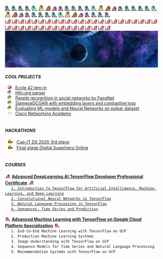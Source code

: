 <img src="https://github.com/artemk1337/artemk1337/blob/master/custom_emoji/wave1parrot.gif"
alt="parrot" title="parrot"
width="18" height="18"/>
<img src="https://github.com/artemk1337/artemk1337/blob/master/custom_emoji/wave2parrot.gif"
alt="parrot" title="parrot"
width="18" height="18"/>
<img src="https://github.com/artemk1337/artemk1337/blob/master/custom_emoji/wave3parrot.gif"
alt="parrot" title="parrot"
width="18" height="18"/>
<img src="https://github.com/artemk1337/artemk1337/blob/master/custom_emoji/wave4parrot.gif"
alt="parrot" title="parrot"
width="18" height="18"/>
<img src="https://github.com/artemk1337/artemk1337/blob/master/custom_emoji/wave5parrot.gif"
alt="parrot" title="parrot"
width="18" height="18"/>
<img src="https://github.com/artemk1337/artemk1337/blob/master/custom_emoji/wave6parrot.gif"
alt="parrot" title="parrot"
width="18" height="18"/>
<img src="https://github.com/artemk1337/artemk1337/blob/master/custom_emoji/wave7parrot.gif"
alt="parrot" title="parrot"
width="18" height="18"/>
<img src="https://github.com/artemk1337/artemk1337/blob/master/custom_emoji/wave8parrot.gif"
alt="parrot" title="parrot"
width="18" height="18"/>
<img src="https://github.com/artemk1337/artemk1337/blob/master/custom_emoji/wave9parrot.gif"
alt="parrot" title="parrot"
width="18" height="18"/>
<img src="https://github.com/artemk1337/artemk1337/blob/master/custom_emoji/wave1parrot.gif"
alt="parrot" title="parrot"
width="18" height="18"/>
<img src="https://github.com/artemk1337/artemk1337/blob/master/custom_emoji/wave2parrot.gif"
alt="parrot" title="parrot"
width="18" height="18"/>
<img src="https://github.com/artemk1337/artemk1337/blob/master/custom_emoji/wave3parrot.gif"
alt="parrot" title="parrot"
width="18" height="18"/>
<img src="https://github.com/artemk1337/artemk1337/blob/master/custom_emoji/wave4parrot.gif"
alt="parrot" title="parrot"
width="18" height="18"/>
<img src="https://github.com/artemk1337/artemk1337/blob/master/custom_emoji/wave5parrot.gif"
alt="parrot" title="parrot"
width="18" height="18"/>
<img src="https://github.com/artemk1337/artemk1337/blob/master/custom_emoji/wave6parrot.gif"
alt="parrot" title="parrot"
width="18" height="18"/>
<img src="https://github.com/artemk1337/artemk1337/blob/master/custom_emoji/wave7parrot.gif"
alt="parrot" title="parrot"
width="18" height="18"/>
<img src="https://github.com/artemk1337/artemk1337/blob/master/custom_emoji/wave8parrot.gif"
alt="parrot" title="parrot"
width="18" height="18"/>
<img src="https://github.com/artemk1337/artemk1337/blob/master/custom_emoji/wave9parrot.gif"
alt="parrot" title="parrot"
width="18" height="18"/>
<img src="https://github.com/artemk1337/artemk1337/blob/master/custom_emoji/wave1parrot.gif"
alt="parrot" title="parrot"
width="18" height="18"/>
<img src="https://github.com/artemk1337/artemk1337/blob/master/custom_emoji/wave2parrot.gif"
alt="parrot" title="parrot"
width="18" height="18"/>
<img src="https://github.com/artemk1337/artemk1337/blob/master/custom_emoji/wave3parrot.gif"
alt="parrot" title="parrot"
width="18" height="18"/>
<img src="https://github.com/artemk1337/artemk1337/blob/master/custom_emoji/wave4parrot.gif"
alt="parrot" title="parrot"
width="18" height="18"/>
<img src="https://github.com/artemk1337/artemk1337/blob/master/custom_emoji/wave5parrot.gif"
alt="parrot" title="parrot"
width="18" height="18"/>
<img src="https://github.com/artemk1337/artemk1337/blob/master/custom_emoji/wave6parrot.gif"
alt="parrot" title="parrot"
width="18" height="18"/>
<img src="https://github.com/artemk1337/artemk1337/blob/master/custom_emoji/wave7parrot.gif"
alt="parrot" title="parrot"
width="18" height="18"/>
<img src="https://github.com/artemk1337/artemk1337/blob/master/custom_emoji/wave8parrot.gif"
alt="parrot" title="parrot"
width="18" height="18"/>
<img src="https://github.com/artemk1337/artemk1337/blob/master/custom_emoji/wave9parrot.gif"
alt="parrot" title="parrot"
width="18" height="18"/>
<img src="https://github.com/artemk1337/artemk1337/blob/master/custom_emoji/wave1parrot.gif"
alt="parrot" title="parrot"
width="18" height="18"/>
<img src="https://github.com/artemk1337/artemk1337/blob/master/custom_emoji/wave2parrot.gif"
alt="parrot" title="parrot"
width="18" height="18"/>
<img src="https://github.com/artemk1337/artemk1337/blob/master/custom_emoji/wave3parrot.gif"
alt="parrot" title="parrot"
width="18" height="18"/>
<img src="https://github.com/artemk1337/artemk1337/blob/master/custom_emoji/wave4parrot.gif"
alt="parrot" title="parrot"
width="18" height="18"/>
<img src="https://github.com/artemk1337/artemk1337/blob/master/custom_emoji/wave5parrot.gif"
alt="parrot" title="parrot"
width="18" height="18"/>
<img src="https://github.com/artemk1337/artemk1337/blob/master/custom_emoji/wave6parrot.gif"
alt="parrot" title="parrot"
width="18" height="18"/>
<img src="https://github.com/artemk1337/artemk1337/blob/master/custom_emoji/wave7parrot.gif"
alt="parrot" title="parrot"
width="18" height="18"/>
<img src="https://github.com/artemk1337/artemk1337/blob/master/custom_emoji/wave8parrot.gif"
alt="parrot" title="parrot"
width="18" height="18"/>
<img src="https://github.com/artemk1337/artemk1337/blob/master/custom_emoji/wave9parrot.gif"
alt="parrot" title="parrot"
width="18" height="18"/>
<img src="https://github.com/artemk1337/artemk1337/blob/master/custom_emoji/wave1parrot.gif"
alt="parrot" title="parrot"
width="18" height="18"/>
<img src="https://github.com/artemk1337/artemk1337/blob/master/custom_emoji/wave2parrot.gif"
alt="parrot" title="parrot"
width="18" height="18"/>
<img src="https://github.com/artemk1337/artemk1337/blob/master/custom_emoji/wave3parrot.gif"
alt="parrot" title="parrot"
width="18" height="18"/>  
<img src="https://github.com/artemk1337/artemk1337/blob/master/custom_emoji/congaparrot.gif"
alt="parrot" title="parrot"
width="18" height="18"/>
<img src="https://github.com/artemk1337/artemk1337/blob/master/custom_emoji/congaparrot.gif"
alt="parrot" title="parrot"
width="18" height="18"/>
<img src="https://github.com/artemk1337/artemk1337/blob/master/custom_emoji/congaparrot.gif"
alt="parrot" title="parrot"
width="18" height="18"/>
<img src="https://github.com/artemk1337/artemk1337/blob/master/custom_emoji/congaparrot.gif"
alt="parrot" title="parrot"
width="18" height="18"/>
<img src="https://github.com/artemk1337/artemk1337/blob/master/custom_emoji/congaparrot.gif"
alt="parrot" title="parrot"
width="18" height="18"/>
<img src="https://github.com/artemk1337/artemk1337/blob/master/custom_emoji/congaparrot.gif"
alt="parrot" title="parrot"
width="18" height="18"/>
<img src="https://github.com/artemk1337/artemk1337/blob/master/custom_emoji/congaparrot.gif"
alt="parrot" title="parrot"
width="18" height="18"/>
<img src="https://github.com/artemk1337/artemk1337/blob/master/custom_emoji/congaparrot.gif"
alt="parrot" title="parrot"
width="18" height="18"/>
<img src="https://github.com/artemk1337/artemk1337/blob/master/custom_emoji/congaparrot.gif"
alt="parrot" title="parrot"
width="18" height="18"/>
<img src="https://github.com/artemk1337/artemk1337/blob/master/custom_emoji/congaparrot.gif"
alt="parrot" title="parrot"
width="18" height="18"/>
<img src="https://github.com/artemk1337/artemk1337/blob/master/custom_emoji/congaparrot.gif"
alt="parrot" title="parrot"
width="18" height="18"/>
<img src="https://github.com/artemk1337/artemk1337/blob/master/custom_emoji/congaparrot.gif"
alt="parrot" title="parrot"
width="18" height="18"/>
<img src="https://github.com/artemk1337/artemk1337/blob/master/custom_emoji/congaparrot.gif"
alt="parrot" title="parrot"
width="18" height="18"/>
<img src="https://github.com/artemk1337/artemk1337/blob/master/custom_emoji/congaparrot.gif"
alt="parrot" title="parrot"
width="18" height="18"/>
<img src="https://github.com/artemk1337/artemk1337/blob/master/custom_emoji/congaparrot.gif"
alt="parrot" title="parrot"
width="18" height="18"/>
<img src="https://github.com/artemk1337/artemk1337/blob/master/custom_emoji/congaparrot.gif"
alt="parrot" title="parrot"
width="18" height="18"/>
<img src="https://github.com/artemk1337/artemk1337/blob/master/custom_emoji/congaparrot.gif"
alt="parrot" title="parrot"
width="18" height="18"/>
<img src="https://github.com/artemk1337/artemk1337/blob/master/custom_emoji/congaparrot.gif"
alt="parrot" title="parrot"
width="18" height="18"/>
<img src="https://github.com/artemk1337/artemk1337/blob/master/custom_emoji/congaparrot.gif"
alt="parrot" title="parrot"
width="18" height="18"/>
<img src="https://github.com/artemk1337/artemk1337/blob/master/custom_emoji/congaparrot.gif"
alt="parrot" title="parrot"
width="18" height="18"/>
<img src="https://github.com/artemk1337/artemk1337/blob/master/custom_emoji/congaparrot.gif"
alt="parrot" title="parrot"
width="18" height="18"/>
<img src="https://github.com/artemk1337/artemk1337/blob/master/custom_emoji/congaparrot.gif"
alt="parrot" title="parrot"
width="18" height="18"/>
<img src="https://github.com/artemk1337/artemk1337/blob/master/custom_emoji/congaparrot.gif"
alt="parrot" title="parrot"
width="18" height="18"/>
<img src="https://github.com/artemk1337/artemk1337/blob/master/custom_emoji/congaparrot.gif"
alt="parrot" title="parrot"
width="18" height="18"/>
<img src="https://github.com/artemk1337/artemk1337/blob/master/custom_emoji/congaparrot.gif"
alt="parrot" title="parrot"
width="18" height="18"/>
<img src="https://github.com/artemk1337/artemk1337/blob/master/custom_emoji/congaparrot.gif"
alt="parrot" title="parrot"
width="18" height="18"/>
<img src="https://github.com/artemk1337/artemk1337/blob/master/custom_emoji/congaparrot.gif"
alt="parrot" title="parrot"
width="18" height="18"/>
<img src="https://github.com/artemk1337/artemk1337/blob/master/custom_emoji/congaparrot.gif"
alt="parrot" title="parrot"
width="18" height="18"/>
<img src="https://github.com/artemk1337/artemk1337/blob/master/custom_emoji/congaparrot.gif"
alt="parrot" title="parrot"
width="18" height="18"/>
<img src="https://github.com/artemk1337/artemk1337/blob/master/custom_emoji/congaparrot.gif"
alt="parrot" title="parrot"
width="18" height="18"/>
<img src="https://github.com/artemk1337/artemk1337/blob/master/custom_emoji/congaparrot.gif"
alt="parrot" title="parrot"
width="18" height="18"/>
<img src="https://github.com/artemk1337/artemk1337/blob/master/custom_emoji/congaparrot.gif"
alt="parrot" title="parrot"
width="18" height="18"/>
<img src="https://github.com/artemk1337/artemk1337/blob/master/custom_emoji/congaparrot.gif"
alt="parrot" title="parrot"
width="18" height="18"/>
<img src="https://github.com/artemk1337/artemk1337/blob/master/custom_emoji/congaparrot.gif"
alt="parrot" title="parrot"
width="18" height="18"/>
<img src="https://github.com/artemk1337/artemk1337/blob/master/custom_emoji/congaparrot.gif"
alt="parrot" title="parrot"
width="18" height="18"/>
<img src="https://github.com/artemk1337/artemk1337/blob/master/custom_emoji/congaparrot.gif"
alt="parrot" title="parrot"
width="18" height="18"/>
<img src="https://github.com/artemk1337/artemk1337/blob/master/custom_emoji/congaparrot.gif"
alt="parrot" title="parrot"
width="18" height="18"/>
<img src="https://github.com/artemk1337/artemk1337/blob/master/custom_emoji/congaparrot.gif"
alt="parrot" title="parrot"
width="18" height="18"/>
<img src="https://github.com/artemk1337/artemk1337/blob/master/custom_emoji/congaparrot.gif"
alt="parrot" title="parrot"
width="18" height="18"/>
![HEADER](https://github.com/artemk1337/artemk1337/blob/master/cosmo.jpg)



#### ***COOL PROJECTS***

&nbsp; <img src="https://github.com/artemk1337/artemk1337/blob/master/custom_emoji/c-lang.png" 
alt="Clang" title="Clang" 
width="14" height="14"/>
&nbsp; [Ecole 42 lem-in](https://github.com/artemk1337/lem-in)  
&nbsp; <img src="https://github.com/artemk1337/artemk1337/blob/master/custom_emoji/python.png" 
alt="Python" title="Python" 
width="14" height="14"/>
&nbsp; [Hltv.org parser](https://github.com/artemk1337/python_hltv_parser)  
&nbsp; <img src="https://github.com/artemk1337/artemk1337/blob/master/custom_emoji/python.png" 
alt="Python" title="Python" 
width="14" height="14"/>
&nbsp; [People recognition in social networks by FaceNet](https://github.com/artemk1337/tinder_to_vk)  
&nbsp; <img src="https://github.com/artemk1337/artemk1337/blob/master/custom_emoji/python.png" 
alt="Python" title="Python" 
width="14" height="14"/>
&nbsp; [SiameseDCGAN with embedding layers and contrastive loss](https://github.com/artemk1337/SiameseDCGAN-with-embedding-layers-and-contrastive-loss)  
&nbsp; <img src="https://github.com/artemk1337/artemk1337/blob/master/custom_emoji/python.png" 
alt="Python" title="Python" 
width="14" height="14"/>
&nbsp; [Evaluating ML-models and Neural Networks on pulsar dataset](https://github.com/artemk1337/ML_test_all_models_on_pulsar)  
&nbsp; <img src="https://github.com/artemk1337/artemk1337/blob/master/custom_emoji/cisco.png" 
alt="Cisco" title="Cisco" 
width="14" height="14"/>
&nbsp; [Cisco Networking Academy](https://github.com/artemk1337/cisco_networking_academy)  



#


#### ***HACKATHONS***

&nbsp; <img src="https://github.com/artemk1337/artemk1337/blob/master/custom_emoji/this-is-fine-fire.gif" 
alt="fire" title="fire" 
width="18" height="16"/>
&nbsp; [Cup-IT DS 2020 3rd place](https://github.com/artemk1337/artemk1337/blob/master/HACKATHONS/Cup%20IT%202020%20DS.pdf "Certificate")  
&nbsp; <img src="https://github.com/artemk1337/artemk1337/blob/master/custom_emoji/this-is-fine-fire.gif" 
alt="fire" title="fire" 
width="18" height="16"/>
&nbsp; [Final stage Digital Superhero Online](https://github.com/artemk1337/artemk1337/blob/master/HACKATHONS/adam.42.pdf "Certificate")  


#


#### ***COURSES***

<img src="https://github.com/artemk1337/artemk1337/blob/master/custom_emoji/parrot.gif"
alt="parrot" title="parrot"
width="18" height="18"/>
[<ins><b>Advanced DeepLearning.AI TensorFlow Developer Professional Certificate</b></ins>][DLAI_ALL]
<img src="https://github.com/artemk1337/artemk1337/blob/master/custom_emoji/parrot.gif"
alt="parrot" title="parrot"
width="18" height="18"/>  
&nbsp;&nbsp;&nbsp;&nbsp; [`1. Introduction to TensorFlow for Artificial Intelligence, Machine Learning, and Deep Learning`][DLAI1]  
&nbsp;&nbsp;&nbsp;&nbsp; [`2. Convolutional Neural Networks in TensorFlow`][DLAI2]  
&nbsp;&nbsp;&nbsp;&nbsp; [`3. Natural Language Processing in TensorFlow`][DLAI3]  
&nbsp;&nbsp;&nbsp;&nbsp; [`4. Sequences, Time Series and Prediction`][DLAI4]  


[DLAI_ALL]: https://github.com/artemk1337/artemk1337/blob/master/COURSES/DeepLearning.AI%20TensorFlow%20Developer/Coursera%20RQKWMXGCYDCG.png "Certificate"  
[DLAI1]: https://github.com/artemk1337/artemk1337/blob/master/COURSES/DeepLearning.AI%20TensorFlow%20Developer/Coursera%20TA3L4CL6SDC8.png "Certificate"  
[DLAI2]: https://github.com/artemk1337/artemk1337/blob/master/COURSES/DeepLearning.AI%20TensorFlow%20Developer/Coursera%204WJ852DRGKEC.png "Certificate"
[DLAI3]: https://github.com/artemk1337/artemk1337/blob/master/COURSES/DeepLearning.AI%20TensorFlow%20Developer/Coursera%20XEHPD7DKG7HN.png "Certificate"
[DLAI4]: https://github.com/artemk1337/artemk1337/blob/master/COURSES/DeepLearning.AI%20TensorFlow%20Developer/Coursera%20JUAXXDNL9TB2.png "Certificate"


<img src="https://github.com/artemk1337/artemk1337/blob/master/custom_emoji/reverseparrot.gif"
alt="parrot" title="parrot"
width="18" height="18"/>
<ins><b>Advanced Machine Learning with TensorFlow on Google Cloud Platform Specialization</b></ins>
<img src="https://github.com/artemk1337/artemk1337/blob/master/custom_emoji/reverseparrot.gif"
alt="parrot" title="parrot"
width="18" height="18"/>  
&nbsp;&nbsp;&nbsp;&nbsp; `1. End-to-End Machine Learning with TensorFlow on GCP`  
&nbsp;&nbsp;&nbsp;&nbsp; `2. Production Machine Learning Systems`  
&nbsp;&nbsp;&nbsp;&nbsp; `3. Image Understanding with TensorFlow on GCP`  
&nbsp;&nbsp;&nbsp;&nbsp; `4. Sequence Models for Time Series and Natural Language Processing`  
&nbsp;&nbsp;&nbsp;&nbsp; `5. Recommendation Systems with TensorFlow on GCP`  


<!--
```diff
- text in red
+ text in green
! text in orange
# text in gray
@@ text in purple (and bold)@@
```
-->


<!--
**artemk1337/artemk1337** is a ✨ _special_ ✨ repository because its `README.md` (this file) appears on your GitHub profile.

Here are some ideas to get you started:

- 🔭 I’m currently working on ...
- 🌱 I’m currently learning ...
- 👯 I’m looking to collaborate on ...
- 🤔 I’m looking for help with ...
- 💬 Ask me about ...
- 📫 How to reach me: ...
- 😄 Pronouns: ...
- ⚡ Fun fact: ...
-->

